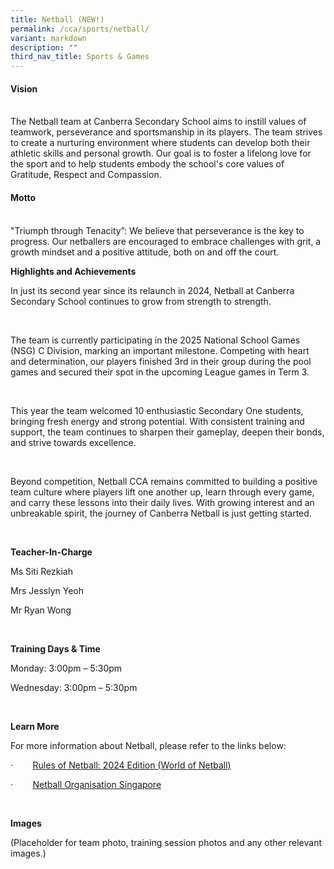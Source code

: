 ```yaml
---
title: Netball (NEW!)
permalink: /cca/sports/netball/
variant: markdown
description: ""
third_nav_title: Sports & Games
---
```

<h4><strong>Vision</strong></h4>
<br>The Netball team at Canberra Secondary School aims to instill values of
teamwork, perseverance and sportsmanship in its players. The team strives
to create a nurturing environment where students can develop both their
athletic skills and personal growth. Our goal is to foster a lifelong love
for the sport and to help students embody the school's core values of Gratitude,
Respect and Compassion.
<br>
<h4><strong>Motto</strong></h4>
<br>"Triumph through Tenacity”: We believe that perseverance is the key to
progress. Our netballers are encouraged to embrace challenges with grit,
a growth mindset and a positive attitude, both on and off the court.<p></p>
<p></p>
<p><strong>Highlights and Achievements</strong>
</p>
<p>In just its second year since its relaunch in 2024, Netball at Canberra
Secondary School continues to grow from strength to strength.</p>
<p>&nbsp;</p>
<p>The team is currently participating in the 2025 National School Games
(NSG) C Division, marking an important milestone. Competing with heart
and determination, our players finished 3rd in their group during the pool
games and secured their spot in the upcoming League games in Term 3.</p>
<p>&nbsp;</p>
<p>This year the team welcomed 10 enthusiastic Secondary One students, bringing
fresh energy and strong potential. With consistent training and support,
the team continues to sharpen their gameplay, deepen their bonds, and strive
towards excellence.</p>
<p>&nbsp;</p>
<p>Beyond competition, Netball CCA remains committed to building a positive
team culture where players lift one another up, learn through every game,
and carry these lessons into their daily lives. With growing interest and
an unbreakable spirit, the journey of Canberra Netball is just getting
started.</p>
<p>&nbsp;</p>
<p><strong>Teacher-In-Charge</strong>
</p>
<p>Ms Siti Rezkiah</p>
<p>Mrs Jesslyn Yeoh</p>
<p>Mr Ryan Wong</p>
<p>&nbsp;</p>
<p><strong>Training Days &amp; Time</strong>
</p>
<p>Monday: 3:00pm – 5:30pm</p>
<p>Wednesday: 3:00pm – 5:30pm</p>
<p>&nbsp;</p>
<p><strong>Learn More</strong>
</p>
<p>For more information about Netball, please refer to the links below:</p>
<p>·&nbsp;&nbsp;&nbsp;&nbsp;&nbsp;&nbsp;&nbsp; <a href="https://netball.sport/game/the-rules-of-netball/" rel="noopener noreferrer nofollow" target="_blank">Rules of Netball: 2024 Edition (World of Netball)</a>
</p>
<p>·&nbsp;&nbsp;&nbsp;&nbsp;&nbsp;&nbsp;&nbsp; <a href="https://www.netball.org.sg/what-is-netball/" rel="noopener noreferrer nofollow" target="_blank">Netball Organisation Singapore</a>
</p>
<p>&nbsp;</p>
<p><strong>Images</strong>
</p>
<p>(Placeholder for team photo, training session photos and any other relevant
images.)</p>
<p>&nbsp;</p>